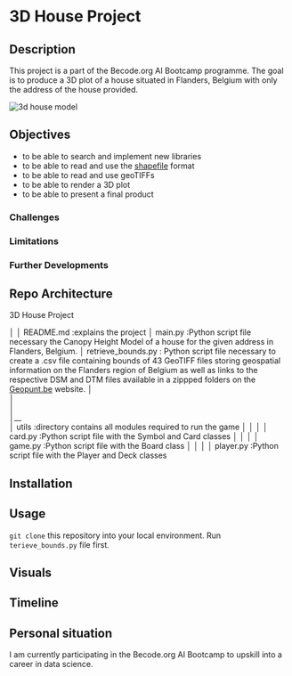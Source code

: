 # 3D House Project

## Description
This project is a part of the Becode.org AI Bootcamp programme. The goal is to produce a 3D plot of a house situated in Flanders, Belgium with only the address of the house provided.

![3d house model](https://media.istockphoto.com/photos/yellow-house-on-white-background-picture-id1288550827?k=20&m=1288550827&s=612x612&w=0&h=AuvniCc5aIn8OtwuaKdq4PQWe-1RT1v-m68JmtGwluQ=)

## Objectives

- to be able to search and implement new libraries
- to be able to read and use the [shapefile](https://en.wikipedia.org/wiki/Shapefile) format
- to be able to read and use geoTIFFs
- to be able to render a 3D plot
- to be able to present a final product

### Challenges

### Limitations

### Further Developments

## Repo Architecture

3D House Project

│
│   README.md      :explains the project
│   main.py        :Python script file necessary the Canopy Height Model of a house for the given address in Flanders, Belgium.
│   retrieve_bounds.py : Python script file necessary to create a .csv file containing bounds of 43 GeoTIFF files storing geospatial information on the Flanders region of Belgium as well as links to the respective DSM and DTM files available in a zippped folders on the [Geopunt.be](https://www.geopunt.be/) website. 
│   
│   
│   
│__   
│   utils         :directory contains all modules required to run the game
│   │
│   │ card.py      :Python script file with the Symbol and Card classes 
│   │
│   │ game.py      :Python script file with the Board class
│   │
│   │ player.py    :Python script file with the Player and Deck classes

## Installation

## Usage

`git clone` this repository into your local environment.
Run `terieve_bounds.py` file first.

## Visuals

## Timeline

## Personal situation

I am currently participating in the Becode.org AI Bootcamp to upskill into a career in data science.